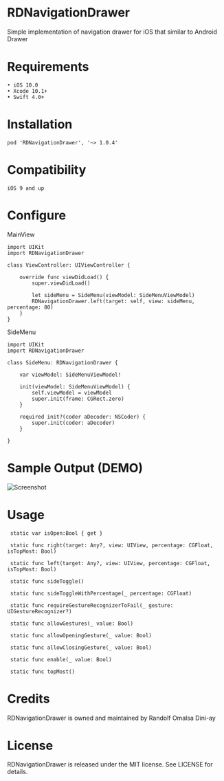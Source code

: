 # RDNavigationDrawer
Simple implementation of navigation drawer for iOS that similar to Android Drawer


# Requirements
    • iOS 10.0
    • Xcode 10.1+
    • Swift 4.0+


# Installation
    pod 'RDNavigationDrawer', '~> 1.0.4'
  
  
# Compatibility
    iOS 9 and up
  
  
# Configure
  MainView
  
    import UIKit
    import RDNavigationDrawer

    class ViewController: UIViewController {

        override func viewDidLoad() {
            super.viewDidLoad()

            let sideMenu = SideMenu(viewModel: SideMenuViewModel)
            RDNavigationDrawer.left(target: self, view: sideMenu, percentage: 80)
        }
    }
    
 
  SideMenu
   
    import UIKit
    import RDNavigationDrawer

    class SideMenu: RDNavigationDrawer {

        var viewModel: SideMenuViewModel!

        init(viewModel: SideMenuViewModel) {
            self.viewModel = viewModel
            super.init(frame: CGRect.zero)
        }

        required init?(coder aDecoder: NSCoder) {
            super.init(coder: aDecoder)
        }

    }


# Sample Output (DEMO)
   
![Screenshot](https://github.com/greatrandz123/RDNavigationDrawer/blob/master/example.png)


# Usage

     static var isOpen:Bool { get }

     static func right(target: Any?, view: UIView, percentage: CGFloat, isTopMost: Bool)

     static func left(target: Any?, view: UIView, percentage: CGFloat, isTopMost: Bool)

     static func sideToggle()

     static func sideToggleWithPercentage(_ percentage: CGFloat)

     static func requireGestureRecognizerToFail(_ gesture: UIGestureRecognizer?)

     static func allowGestures(_ value: Bool)

     static func allowOpeningGesture(_ value: Bool)

     static func allowClosingGesture(_ value: Bool)

     static func enable(_ value: Bool)

     static func topMost()


# Credits
RDNavigationDrawer is owned and maintained by Randolf Omalsa Dini-ay


# License
RDNavigationDrawer is released under the MIT license. See LICENSE for details.

